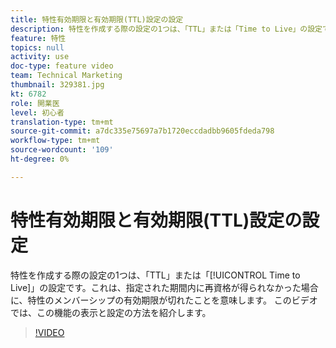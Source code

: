 ```yaml
---
title: 特性有効期限と有効期限(TTL)設定の設定
description: 特性を作成する際の設定の1つは、「TTL」または「Time to Live」の設定です。これは、指定された期間内に再指定しない場合、特性のメンバーシップの有効期限です。 このビデオでは、この機能の表示と設定の方法を紹介します。
feature: 特性
topics: null
activity: use
doc-type: feature video
team: Technical Marketing
thumbnail: 329381.jpg
kt: 6782
role: 開業医
level: 初心者
translation-type: tm+mt
source-git-commit: a7dc335e75697a7b1720eccdadbb9605fdeda798
workflow-type: tm+mt
source-wordcount: '109'
ht-degree: 0%

---
```



# 特性有効期限と有効期限(TTL)設定の設定

特性を作成する際の設定の1つは、「TTL」または「[!UICONTROL Time to Live]」の設定です。これは、指定された期間内に再資格が得られなかった場合に、特性のメンバーシップの有効期限が切れたことを意味します。 このビデオでは、この機能の表示と設定の方法を紹介します。

>[!VIDEO](https://video.tv.adobe.com/v/329381/?quality=12&learn=on)
